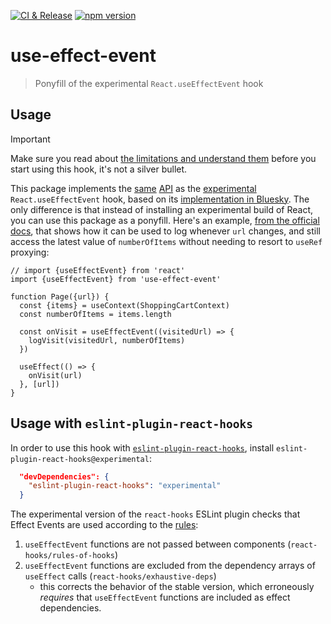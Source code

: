 [![CI & Release](https://github.com/sanity-io/use-effect-event/actions/workflows/ci.yml/badge.svg?event=push)](https://github.com/sanity-io/use-effect-event/actions/workflows/ci.yml) [![npm version](https://img.shields.io/npm/v/use-effect-event.svg)](https://www.npmjs.com/package/use-effect-event)

# use-effect-event

> Ponyfill of the experimental `React.useEffectEvent` hook

## Usage

> [!IMPORTANT]
> Make sure you read about [the limitations and understand them](https://react.dev/learn/separating-events-from-effects#limitations-of-effect-events) before you start using this hook, it's not a silver bullet.

This package implements the [same](https://react.dev/learn/separating-events-from-effects#declaring-an-effect-event) [API](https://react.dev/learn/separating-events-from-effects#reading-latest-props-and-state-with-effect-events) as the [experimental](https://19.react.dev/reference/react/experimental_useEffectEvent) `React.useEffectEvent` hook, based on its [implementation in Bluesky](https://github.com/bluesky-social/social-app/blob/ce0bf867ff3b50a495d8db242a7f55371bffeadc/src/lib/hooks/useNonReactiveCallback.ts#L3-L23).
The only difference is that instead of installing an experimental build of React, you can use this package as a ponyfill. Here's an example, [from the official docs](https://react.dev/learn/separating-events-from-effects#reading-latest-props-and-state-with-effect-events), that shows how it can be used to log whenever `url` changes, and still access the latest value of `numberOfItems` without needing to resort to `useRef` proxying:

```tsx
// import {useEffectEvent} from 'react'
import {useEffectEvent} from 'use-effect-event'

function Page({url}) {
  const {items} = useContext(ShoppingCartContext)
  const numberOfItems = items.length

  const onVisit = useEffectEvent((visitedUrl) => {
    logVisit(visitedUrl, numberOfItems)
  })

  useEffect(() => {
    onVisit(url)
  }, [url])
}
```

## Usage with `eslint-plugin-react-hooks`

In order to use this hook with [`eslint-plugin-react-hooks`](https://npmjs.com/package/eslint-plugin-react-hooks), install `eslint-plugin-react-hooks@experimental`:

```json
  "devDependencies": {
    "eslint-plugin-react-hooks": "experimental"
  }
```

The experimental version of the `react-hooks` ESLint plugin checks that Effect Events are used according to the [rules](<(https://react.dev/learn/separating-events-from-effects#limitations-of-effect-events)>):

1. `useEffectEvent` functions are not passed between components (`react-hooks/rules-of-hooks`)
2. `useEffectEvent` functions are excluded from the dependency arrays of `useEffect` calls (`react-hooks/exhaustive-deps`)
   - this corrects the behavior of the stable version, which erroneously _requires_ that `useEffectEvent` functions are included as effect dependencies.
